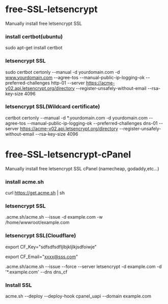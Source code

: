 # free-SSL-letsencrypt
Manually install free letsencrypt SSL

### install certbot(ubuntu)
sudo apt-get install certbot

### letsencrypt SSL
sudo certbot certonly --manual -d yourdomain.com -d www.yourdomain.com --agree-tos --manual-public-ip-logging-ok --preferred-challenges http-01 --server https://acme-v02.api.letsencrypt.org/directory --register-unsafely-without-email --rsa-key-size 4096

### letsencrypt SSL(Wildcard certificate)
certbot certonly --manual -d *.yourdomain.com -d yourdomain.com --agree-tos --manual-public-ip-logging-ok --preferred-challenges dns-01 --server https://acme-v02.api.letsencrypt.org/directory --register-unsafely-without-email --rsa-key-size 4096


# free-SSL-letsencrypt-cPanel
Manually install free letsencrypt SSL cPanel (namecheap, godaddy,etc...)

### install acme.sh
curl https://get.acme.sh | sh

### letsencrypt SSL
.acme.sh/acme.sh --issue -d example.com -w /home/wwwroot/example.com

### letsencrypt SSL(Cloudflare)
export CF_Key="sdfsdfsdfljlbjkljlkjsdfoiwje"

export CF_Email="xxxx@sss.com"

.acme.sh/acme.sh  --issue --force --server letsencrypt -d example.com  -d '*.example.com'  --dns dns_cf

### Install SSL
acme.sh --deploy --deploy-hook cpanel_uapi --domain example.com
